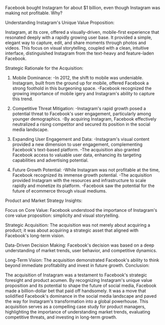 Facebook bought Instagram for about $1 billion, even though Instagram was making not profitable. Why?

Understanding Instagram's Unique Value Proposition:

Instagram, at its core, offered a visually-driven, mobile-first experience that resonated deeply with a rapidly growing user base. It provided a simple, elegant way to capture, edit, and share moments through photos and videos. This focus on visual storytelling, coupled with a clean, intuitive interface, distinguished Instagram from the text-heavy and feature-laden Facebook.

Strategic Rationale for the Acquisition:

1) Mobile Dominance:
-In 2012, the shift to mobile was undeniable. Instagram, built from the ground up for mobile, offered Facebook a strong foothold in this burgeoning space.
-Facebook recognized the growing importance of mobile igery and Instagram's ability to capture this trend.

2) Competitive Threat Mitigation:
-Instagram's rapid growth posed a potential threat to Facebook's user engagement, particularly among younger demographics.
-By acquiring Instagram, Facebook effectively neutralized a rising competitor and secured its position in the social media landscape.

3) Expanding User Engagement and Data:
-Instagram's visual content provided a new dimension to user engagement, complementing Facebook's text-based platform.
-The acquisition also granted Facebook access to valuable user data, enhancing its targeting capabilities and advertising potential.

4) Future Growth Potential:
-While Instagram was not profitable at the time, Facebook recognized its immense growth potential.
-The acquisition provided Instagram with the resources and infrastructure to scale rapidly and monetize its platform.
-Facebook saw the potential for the future of ecommerce through visual mediums.

Product and Market Strategy Insights:

Focus on Core Value: 
  Facebook understood the importance of Instagram's core value proposition: simplicity and visual storytelling.

  Strategic Acquisition: The acquisition was not merely about acquiring a product; it was about acquiring a strategic asset that aligned 
  with Facebook's long-term vision.

  Data-Driven Decision Making: Facebook's decision was based on a deep understanding of market trends, user behavior, and competitive 
  dynamics.

  Long-Term Vision: The acquisition demonstrated Facebook's ability to think beyond immediate profitability and invest in future growth.
  Conclusion:

The acquisition of Instagram was a testament to Facebook's strategic foresight and product acumen. By recognizing Instagram's unique value proposition and its potential to shape the future of social media, Facebook made a billion-dollar bet that paid off handsomely. It was a move that solidified Facebook's dominance in the social media landscape and paved the way for Instagram's transformation into a global powerhouse. This acquisition serves as a compelling case study for product managers, highlighting the importance of understanding market trends, evaluating competitive threats, and investing in long-term growth.

